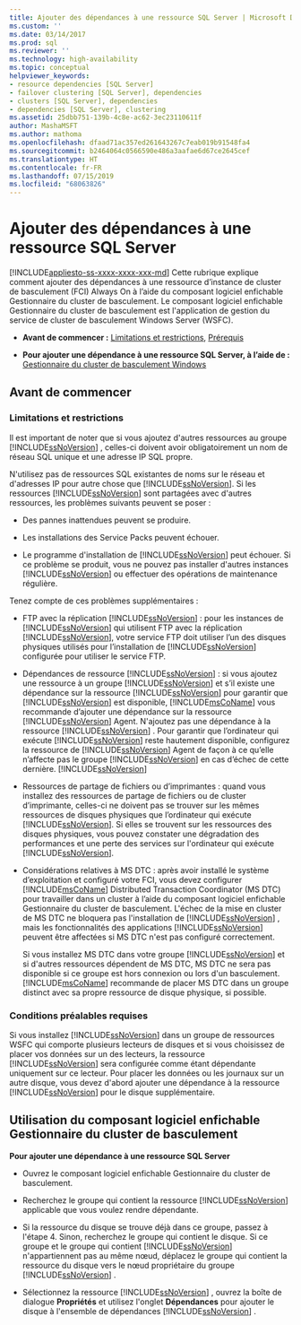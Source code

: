 ```yaml
---
title: Ajouter des dépendances à une ressource SQL Server | Microsoft Docs
ms.custom: ''
ms.date: 03/14/2017
ms.prod: sql
ms.reviewer: ''
ms.technology: high-availability
ms.topic: conceptual
helpviewer_keywords:
- resource dependencies [SQL Server]
- failover clustering [SQL Server], dependencies
- clusters [SQL Server], dependencies
- dependencies [SQL Server], clustering
ms.assetid: 25dbb751-139b-4c8e-ac62-3ec23110611f
author: MashaMSFT
ms.author: mathoma
ms.openlocfilehash: dfaad71ac357ed261643267c7eab019b91548fa4
ms.sourcegitcommit: b2464064c0566590e486a3aafae6d67ce2645cef
ms.translationtype: HT
ms.contentlocale: fr-FR
ms.lasthandoff: 07/15/2019
ms.locfileid: "68063826"
---
```

# <a name="add-dependencies-to-a-sql-server-resource"></a>Ajouter des dépendances à une ressource SQL Server
[!INCLUDE[appliesto-ss-xxxx-xxxx-xxx-md](../../../includes/appliesto-ss-xxxx-xxxx-xxx-md.md)]
  Cette rubrique explique comment ajouter des dépendances à une ressource d’instance de cluster de basculement (FCI) Always On à l’aide du composant logiciel enfichable Gestionnaire du cluster de basculement. Le composant logiciel enfichable Gestionnaire du cluster de basculement est l'application de gestion du service de cluster de basculement Windows Server (WSFC).  
  
-   **Avant de commencer :**  [Limitations et restrictions](#Restrictions), [Prérequis](#Prerequisites)  
  
-   **Pour ajouter une dépendance à une ressource SQL Server, à l’aide de :** [Gestionnaire du cluster de basculement Windows](#WinClusManager)  
  
##  <a name="BeforeYouBegin"></a> Avant de commencer  
  
###  <a name="Restrictions"></a> Limitations et restrictions  
 Il est important de noter que si vous ajoutez d'autres ressources au groupe [!INCLUDE[ssNoVersion](../../../includes/ssnoversion-md.md)] , celles-ci doivent avoir obligatoirement un nom de réseau SQL unique et une adresse IP SQL propre.  
  
 N'utilisez pas de ressources SQL existantes de noms sur le réseau et d'adresses IP pour autre chose que [!INCLUDE[ssNoVersion](../../../includes/ssnoversion-md.md)]. Si les ressources [!INCLUDE[ssNoVersion](../../../includes/ssnoversion-md.md)] sont partagées avec d'autres ressources, les problèmes suivants peuvent se poser :  
  
-   Des pannes inattendues peuvent se produire.  
  
-   Les installations des Service Packs peuvent échouer.  
  
-   Le programme d'installation de [!INCLUDE[ssNoVersion](../../../includes/ssnoversion-md.md)] peut échouer. Si ce problème se produit, vous ne pouvez pas installer d'autres instances [!INCLUDE[ssNoVersion](../../../includes/ssnoversion-md.md)] ou effectuer des opérations de maintenance régulière.  
  
 Tenez compte de ces problèmes supplémentaires :  
  
-   FTP avec la réplication [!INCLUDE[ssNoVersion](../../../includes/ssnoversion-md.md)] : pour les instances de [!INCLUDE[ssNoVersion](../../../includes/ssnoversion-md.md)] qui utilisent FTP avec la réplication [!INCLUDE[ssNoVersion](../../../includes/ssnoversion-md.md)], votre service FTP doit utiliser l’un des disques physiques utilisés pour l’installation de [!INCLUDE[ssNoVersion](../../../includes/ssnoversion-md.md)] configurée pour utiliser le service FTP.  
  
-   Dépendances de ressource [!INCLUDE[ssNoVersion](../../../includes/ssnoversion-md.md)] : si vous ajoutez une ressource à un groupe [!INCLUDE[ssNoVersion](../../../includes/ssnoversion-md.md)] et s’il existe une dépendance sur la ressource [!INCLUDE[ssNoVersion](../../../includes/ssnoversion-md.md)] pour garantir que [!INCLUDE[ssNoVersion](../../../includes/ssnoversion-md.md)] est disponible, [!INCLUDE[msCoName](../../../includes/msconame-md.md)] vous recommande d’ajouter une dépendance sur la ressource [!INCLUDE[ssNoVersion](../../../includes/ssnoversion-md.md)] Agent. N'ajoutez pas une dépendance à la ressource [!INCLUDE[ssNoVersion](../../../includes/ssnoversion-md.md)] . Pour garantir que l’ordinateur qui exécute [!INCLUDE[ssNoVersion](../../../includes/ssnoversion-md.md)] reste hautement disponible, configurez la ressource de [!INCLUDE[ssNoVersion](../../../includes/ssnoversion-md.md)] Agent de façon à ce qu’elle n’affecte pas le groupe [!INCLUDE[ssNoVersion](../../../includes/ssnoversion-md.md)] en cas d’échec de cette dernière. [!INCLUDE[ssNoVersion](../../../includes/ssnoversion-md.md)]  
  
-   Ressources de partage de fichiers ou d’imprimantes : quand vous installez des ressources de partage de fichiers ou de cluster d’imprimante, celles-ci ne doivent pas se trouver sur les mêmes ressources de disques physiques que l’ordinateur qui exécute [!INCLUDE[ssNoVersion](../../../includes/ssnoversion-md.md)]. Si elles se trouvent sur les ressources des disques physiques, vous pouvez constater une dégradation des performances et une perte des services sur l'ordinateur qui exécute [!INCLUDE[ssNoVersion](../../../includes/ssnoversion-md.md)].  
  
-   Considérations relatives à MS DTC : après avoir installé le système d’exploitation et configuré votre FCI, vous devez configurer [!INCLUDE[msCoName](../../../includes/msconame-md.md)] Distributed Transaction Coordinator (MS DTC) pour travailler dans un cluster à l’aide du composant logiciel enfichable Gestionnaire du cluster de basculement. L'échec de la mise en cluster de MS DTC ne bloquera pas l'installation de [!INCLUDE[ssNoVersion](../../../includes/ssnoversion-md.md)] , mais les fonctionnalités des applications [!INCLUDE[ssNoVersion](../../../includes/ssnoversion-md.md)] peuvent être affectées si MS DTC n'est pas configuré correctement.  
  
     Si vous installez MS DTC dans votre groupe [!INCLUDE[ssNoVersion](../../../includes/ssnoversion-md.md)] et si d'autres ressources dépendent de MS DTC, MS DTC ne sera pas disponible si ce groupe est hors connexion ou lors d'un basculement. [!INCLUDE[msCoName](../../../includes/msconame-md.md)] recommande de placer MS DTC dans un groupe distinct avec sa propre ressource de disque physique, si possible.  
  
###  <a name="Prerequisites"></a> Conditions préalables requises  
 Si vous installez [!INCLUDE[ssNoVersion](../../../includes/ssnoversion-md.md)] dans un groupe de ressources WSFC qui comporte plusieurs lecteurs de disques et si vous choisissez de placer vos données sur un des lecteurs, la ressource [!INCLUDE[ssNoVersion](../../../includes/ssnoversion-md.md)] sera configurée comme étant dépendante uniquement sur ce lecteur. Pour placer les données ou les journaux sur un autre disque, vous devez d'abord ajouter une dépendance à la ressource [!INCLUDE[ssNoVersion](../../../includes/ssnoversion-md.md)] pour le disque supplémentaire.  
  
##  <a name="WinClusManager"></a> Utilisation du composant logiciel enfichable Gestionnaire du cluster de basculement  
 **Pour ajouter une dépendance à une ressource SQL Server**  
  
-   Ouvrez le composant logiciel enfichable Gestionnaire du cluster de basculement.  
  
-   Recherchez le groupe qui contient la ressource [!INCLUDE[ssNoVersion](../../../includes/ssnoversion-md.md)] applicable que vous voulez rendre dépendante.  
  
-   Si la ressource du disque se trouve déjà dans ce groupe, passez à l'étape 4. Sinon, recherchez le groupe qui contient le disque. Si ce groupe et le groupe qui contient [!INCLUDE[ssNoVersion](../../../includes/ssnoversion-md.md)] n'appartiennent pas au même nœud, déplacez le groupe qui contient la ressource du disque vers le nœud propriétaire du groupe [!INCLUDE[ssNoVersion](../../../includes/ssnoversion-md.md)] .  
  
-   Sélectionnez la ressource [!INCLUDE[ssNoVersion](../../../includes/ssnoversion-md.md)] , ouvrez la boîte de dialogue **Propriétés** et utilisez l'onglet **Dépendances** pour ajouter le disque à l'ensemble de dépendances [!INCLUDE[ssNoVersion](../../../includes/ssnoversion-md.md)] .  
  
  
